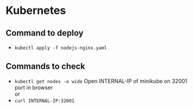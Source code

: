 # Kubernetes
## Command to deploy
- <code>kubectl apply -f nodejs-nginx.yaml</code>
## Commands to check
- <code>kubectl get nodes -o wide</code>
Open INTERNAL-IP of minikube on 32001 port in browser <br>
or <br>
- <code>curl INTERNAL-IP:32001</code>

